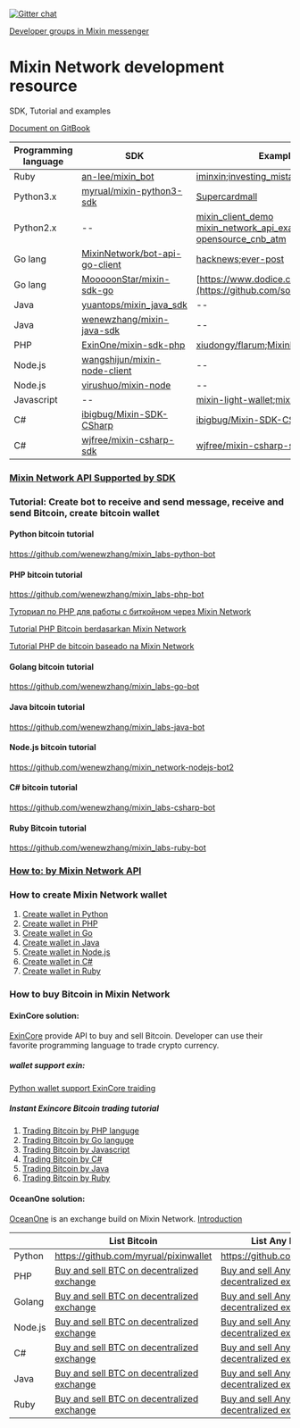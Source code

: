 [![Gitter chat](https://badges.gitter.im/gitterHQ/gitter.png)](https://gitter.im/Mixin-Network/Lobby)

[Developer groups in Mixin messenger](https://mixin.one/codes/a845c701-7bdc-42f4-aec4-9b16b3cc5893)
# Mixin Network development resource
SDK, Tutorial and examples

[Document on GitBook](https://mixin-network.gitbook.io/mixin-network/)

|Programming language |SDK|Example|
|--|--|--|
|Ruby|[an-lee/mixin_bot](https://github.com/an-lee/mixin_bot)|[iminxin](https://github.com/an-lee/iminxin);[investing_mistakes](https://github.com/an-lee/investing_mistakes)|
|Python3.x|[myrual/mixin-python3-sdk](https://github.com/myrual/mixin-python3-sdk)|[Supercardmall](https://github.com/lijianld/superCardMall)|
|Python2.x|--| [mixin_client_demo](https://github.com/myrual/mixin_client_demo)  [mixin_network_api_example](https://github.com/myrual/mixin_network_api_example)  [opensource_cnb_atm](https://github.com/myrual/opensource_cnb_atm)|
|Go lang| [MixinNetwork/bot-api-go-client](https://github.com/MixinNetwork/bot-api-go-client)|[hacknews](https://github.com/crossle/hacker-news-mixin-bot);[ever-post](https://github.com/caosbad/ever-post-mixin-bot)|
|Go lang  |[MooooonStar/mixin-sdk-go](https://github.com/MooooonStar/mixin-sdk-go)|[https://www.dodice.com](https://github.com/soooooooon/rock) |
|Java|[yuantops/mixin_java_sdk](https://github.com/yuantops/mixin_java_sdk)|--|
|Java|[wenewzhang/mixin-java-sdk](https://github.com/wenewzhang/mixin-java-sdk)|--|
|PHP|[ExinOne/mixin-sdk-php](https://github.com/ExinOne/mixin-sdk-php)|[xiudongy/flarum](https://github.com/xiudongy/flarum);[MixinKeys](https://github.com/if1242/MixinKeys)|
|Node.js|[wangshijun/mixin-node-client](http://github.com/wangshijun/mixin-node-client)|--|
|Node.js|[virushuo/mixin-node](https://github.com/virushuo/mixin-node)|--|
|Javascript|--|[mixin-light-wallet](https://github.com/MixinLight/mixin-light-wallet);[mixwallet](https://github.com/over140/mixwallet)|
|C#|[ibigbug/Mixin-SDK-CSharp](https://github.com/ibigbug/Mixin-SDK-CSharp) |[ibigbug/Mixin-SDK-CSharp](https://github.com/ibigbug/Mixin-SDK-CSharp)|
|C#|[wjfree/mixin-csharp-sdk](https://github.com/wjfree/mixin-csharp-sdk) |[wjfree/mixin-csharp-sdk](https://github.com/wjfree/mixin-csharp-sdk)|

### [Mixin Network API Supported by SDK](https://github.com/awesome-mixin-network/mixin_network_sdk_resource/blob/master/mixin_network_api_cover_community_sdk.md)

### Tutorial: Create bot to receive and send message, receive and send Bitcoin, create bitcoin wallet
#### Python bitcoin tutorial
https://github.com/wenewzhang/mixin_labs-python-bot

#### PHP bitcoin tutorial
https://github.com/wenewzhang/mixin_labs-php-bot

[Туториал по PHP для работы с биткойном через Mixin Network](https://gitpress.io/c/php_bitcoin_tutorial_mixin_network_russian/)

[Tutorial PHP Bitcoin berdasarkan Mixin Network](https://gitpress.io/c/php_bitcoin_tutorial_mixin_network_indonesian/)

[Tutorial PHP de bitcoin baseado na Mixin Network](https://gitpress.io/c/php_bitcoin_tutorial_mixin_network_brazilian_portuguese/)

#### Golang bitcoin tutorial
https://github.com/wenewzhang/mixin_labs-go-bot

#### Java bitcoin tutorial
https://github.com/wenewzhang/mixin_labs-java-bot

#### Node.js bitcoin tutorial

https://github.com/wenewzhang/mixin_network-nodejs-bot2
#### C# bitcoin tutorial
https://github.com/wenewzhang/mixin_labs-csharp-bot

#### Ruby Bitcoin tutorial
https://github.com/wenewzhang/mixin_labs-ruby-bot

### [How to: by Mixin Network API](https://github.com/awesome-mixin-network/mixin_network_sdk_resource/blob/master/how_to_mixin_network_cn.md)


### How to create Mixin Network wallet
1. [Create wallet in Python](https://github.com/wenewzhang/mixin_labs-python-bot/blob/master/README3.md)
2. [Create wallet in PHP](https://github.com/wenewzhang/mixin_labs-php-bot/blob/master/README3.md)
3. [Create wallet in Go](https://github.com/wenewzhang/mixin_labs-go-bot/blob/master/README3.md)
4. [Create wallet in Java](https://github.com/wenewzhang/mixin_labs-java-bot/blob/master/README3.md)
5. [Create wallet in Node.js](https://github.com/wenewzhang/mixin_network-nodejs-bot2/blob/master/README3.md)
6. [Create wallet in C#](https://github.com/wenewzhang/mixin_labs-csharp-bot/blob/master/README3.md)
7. [Create wallet in Ruby](https://github.com/wenewzhang/mixin_labs-ruby-bot/blob/master/README3.md)
### How to buy Bitcoin in Mixin Network
#### ExinCore solution:
[ExinCore](https://github.com/ExinOne/ExinCore) provide API to buy and sell Bitcoin. Developer can use their favorite programming language to trade crypto currency.

##### wallet support exin:
[Python wallet support ExinCore traiding](https://github.com/myrual/bitcoin-cli-wallet-python)

##### Instant Exincore Bitcoin trading tutorial
1. [Trading Bitcoin by PHP languge](https://github.com/wenewzhang/mixin_labs-php-bot/blob/master/README4.md)
2. [Trading Bitcoin by Go languge](https://github.com/wenewzhang/mixin_labs-go-bot/blob/master/README4.md)
3. [Trading Bitcoin by Javascript](https://github.com/wenewzhang/mixin_network-nodejs-bot2/blob/master/README4.md)
4. [Trading Bitcoin by C#](https://github.com/wenewzhang/mixin_labs-csharp-bot/blob/master/README4.md)
5. [Trading Bitcoin by Java](https://github.com/wenewzhang/mixin_labs-java-bot/blob/master/README4.md)
6. [Trading Bitcoin by Ruby](https://github.com/wenewzhang/mixin_labs-ruby-bot/blob/master/README4.md)

#### OceanOne solution:
[OceanOne](http://github.com/mixinnetwork/oceanone) is an exchange build on Mixin Network. 
[Introduction](https://github.com/awesome-mixin-network/mixin_network_sdk_resource/blob/master/oceanone_exchange_introduction.md)

||List Bitcoin| List Any ERC20 Token|
|--|--|--|
|Python| https://github.com/myrual/pixinwallet|https://github.com/myrual/pixinwallet|
|PHP| [Buy and sell BTC on decentralized exchange](https://github.com/wenewzhang/mixin_labs-php-bot/blob/master/README5.md)|[Buy and sell Any ERC20 on decentralized exchange](https://github.com/wenewzhang/mixin_labs-php-bot/blob/master/README6.md)|
|Golang|[Buy and sell BTC on decentralized exchange](https://github.com/wenewzhang/mixin_labs-go-bot/blob/master/README5.md)|[Buy and sell Any ERC20 on decentralized exchange](https://github.com/wenewzhang/mixin_labs-go-bot/blob/master/README6.md)|
|Node.js| [Buy and sell BTC on decentralized exchange](https://github.com/wenewzhang/mixin_network-nodejs-bot2/blob/master/README5.md)|[Buy and sell Any ERC20 on decentralized exchange](https://github.com/wenewzhang/mixin_network-nodejs-bot2/blob/master/README6.md)|
|C#| [Buy and sell BTC on decentralized exchange](https://github.com/wenewzhang/mixin_labs-csharp-bot/blob/master/README5.md)|[Buy and sell Any ERC20 on decentralized exchange](https://github.com/wenewzhang/mixin_labs-csharp-bot/blob/master/README6.md)|
|Java| [Buy and sell BTC on decentralized exchange](https://github.com/wenewzhang/mixin_labs-java-bot/blob/master/README5.md)|[Buy and sell Any ERC20 on decentralized exchange](https://github.com/wenewzhang/mixin_labs-java-bot/blob/master/README6.md)|
|Ruby| [Buy and sell BTC on decentralized exchange](https://github.com/wenewzhang/mixin_labs-ruby-bot/blob/master/README5.md)|[Buy and sell Any ERC20 on decentralized exchange](https://github.com/wenewzhang/mixin_labs-ruby-bot/blob/master/README6.md)|


